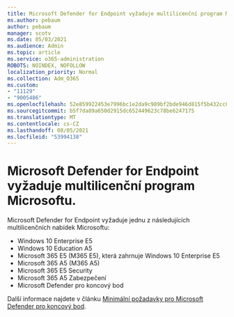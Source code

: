 ```yaml
---
title: Microsoft Defender for Endpoint vyžaduje multilicenční program Microsoftu.
ms.author: pebaum
author: pebaum
manager: scotv
ms.date: 05/03/2021
ms.audience: Admin
ms.topic: article
ms.service: o365-administration
ROBOTS: NOINDEX, NOFOLLOW
localization_priority: Normal
ms.collection: Adm_O365
ms.custom:
- "11129"
- "9005486"
ms.openlocfilehash: 52e859922453e7996bc1e2da9c989bf2bde946d815f5b432cc079d94feca4b9b
ms.sourcegitcommit: b5f7da89a650d2915dc652449623c78be6247175
ms.translationtype: MT
ms.contentlocale: cs-CZ
ms.lasthandoff: 08/05/2021
ms.locfileid: "53994138"
---
```

# <a name="microsoft-defender-for-endpoint-requires-microsoft-volume-licensing"></a>Microsoft Defender for Endpoint vyžaduje multilicenční program Microsoftu.

Microsoft Defender for Endpoint vyžaduje jednu z následujících multilicenčních nabídek Microsoftu:

- Windows 10 Enterprise E5
- Windows 10 Education A5
- Microsoft 365 E5 (M365 E5), která zahrnuje Windows 10 Enterprise E5
- Microsoft 365 A5 (M365 A5)
- Microsoft 365 E5 Security
- Microsoft 365 A5 Zabezpečení
- Microsoft Defender pro koncový bod

Další informace najdete v článku [Minimální požadavky pro Microsoft Defender pro koncový bod](https://docs.microsoft.com/microsoft-365/security/defender-endpoint/minimum-requirements).